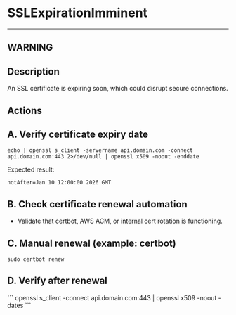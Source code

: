 # SSLExpirationImminent

---

## WARNING

## Description
An SSL certificate is expiring soon, which could disrupt secure connections.

## Actions

## A. Verify certificate expiry date

```
echo | openssl s_client -servername api.domain.com -connect api.domain.com:443 2>/dev/null | openssl x509 -noout -enddate
```

Expected result:
```
notAfter=Jan 10 12:00:00 2026 GMT
```

## B. Check certificate renewal automation

- Validate that certbot, AWS ACM, or internal cert rotation is functioning.

## C. Manual renewal (example: certbot)

```
sudo certbot renew
```

## D. Verify after renewal

\```
openssl s_client -connect api.domain.com:443 | openssl x509 -noout -dates
\```
